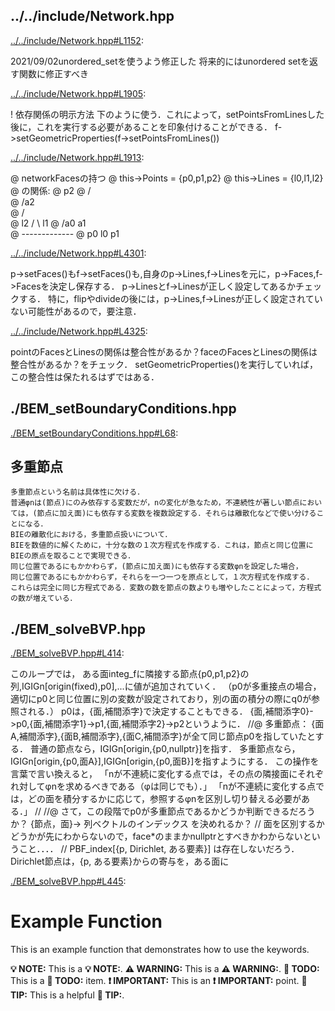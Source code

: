 ## ../../include/Network.hpp

[../../include/Network.hpp#L1152](../../include/Network.hpp#L1152):

2021/09/02unordered_setを使うよう修正した
   将来的にはunordered setを返す関数に修正すべき

[../../include/Network.hpp#L1905](../../include/Network.hpp#L1905):

! 依存関係の明示方法
 下のように使う．これによって，setPointsFromLinesした後に，これを実行する必要があることを印象付けることができる．
 f->setGeometricProperties(f->setPointsFromLines())

[../../include/Network.hpp#L1913](../../include/Network.hpp#L1913):

@ networkFacesの持つ
         @ this->Points = {p0,p1,p2}
         @ this->Lines = {l0,l1,l2}
         @ の関係:
         @ 		    p2
         @         /\
         @ 		   /a2\
         @       /    \
         @  l2  /      \ l1
         @ 	   /a0    a1\
         @    -------------
         @  p0      l0      p1

[../../include/Network.hpp#L4301](../../include/Network.hpp#L4301):

p->setFaces()もf->setFaces()も,自身のp->Lines,f->Linesを元に，p->Faces,f->Facesを決定し保存する．
   p->Linesとf->Linesが正しく設定してあるかチェックする．
   特に，flipやdivideの後には，p->Lines,f->Linesが正しく設定されていない可能性があるので，要注意．

[../../include/Network.hpp#L4325](../../include/Network.hpp#L4325):

pointのFacesとLinesの関係は整合性があるか？faceのFacesとLinesの関係は整合性があるか？をチェック．
   setGeometricProperties()を実行していれば，この整合性は保たれるはずではある．

## ./BEM_setBoundaryConditions.hpp

[./BEM_setBoundaryConditions.hpp#L68](./BEM_setBoundaryConditions.hpp#L68):

## 多重節点
    多重節点という名前は具体性に欠ける．
    普通φnは(節点)にのみ依存する変数だが，nの変化が急なため，不連続性が著しい節点においては，(節点に加え面)にも依存する変数を複数設定する．それらは離散化などで使い分けることになる．
    BIEの離散化における，多重節点扱いについて．
    BIEを数値的に解くために，十分な数の１次方程式を作成する．これは，節点と同じ位置にBIEの原点を取ることで実現できる．
    同じ位置であるにもかかわらず，(節点に加え面)にも依存する変数φnを設定した場合，
    同じ位置であるにもかかわらず，それらを一つ一つを原点として，１次方程式を作成する．
    これらは完全に同じ方程式である．変数の数を節点の数よりも増やしたことによって，方程式の数が増えている．

## ./BEM_solveBVP.hpp

[./BEM_solveBVP.hpp#L414](./BEM_solveBVP.hpp#L414):

このループでは，
               ある面integ_fに隣接する節点{p0,p1,p2}の列,IGIGn[origin(fixed),p0],...に値が追加されていく．
               （p0が多重接点の場合，適切にp0と同じ位置に別の変数が設定されており，別の面の積分の際にq0が参照される．）
               p0は，{面,補間添字}で決定することもできる．
               {面,補間添字0}->p0,{面,補間添字1}->p1,{面,補間添字2}->p2というように．
               //@ 多重節点：
               {面A,補間添字},{面B,補間添字},{面C,補間添字}が全て同じ節点p0を指していたとする．
               普通の節点なら，IGIGn[origin,{p0,nullptr}]を指す．
               多重節点なら，IGIGn[origin,{p0,面A}],IGIGn[origin,{p0,面B}]を指すようにする．
               この操作を言葉で言い換えると，
               「nが不連続に変化する点では，その点の隣接面にそれぞれ対してφnを求めるべきである（φは同じでも）．」
               「nが不連続に変化する点では，どの面を積分するかに応じて，参照するφnを区別し切り替える必要がある．」
               //
               //@ さて，この段階でp0が多重節点であるかどうか判断できるだろうか？
               {節点，面}-> 列ベクトルのインデックス を決めれるか？
               //
               面を区別するかどうかが先にわからないので，face*のままかnullptrとすべきかわからないということ．．．．
               //
               PBF_index[{p, Dirichlet, ある要素}]
               は存在しないだろう．Dirichlet節点は，{p, ある要素}からの寄与を，ある面に

[./BEM_solveBVP.hpp#L445](./BEM_solveBVP.hpp#L445):

# Example Function

 This is an example function that demonstrates how to use the keywords.

 **💡 NOTE:** This is a **💡 NOTE:**.
 **⚠️ WARNING:** This is a **⚠️ WARNING:**.
 **📝 TODO:** This is a **📝 TODO:** item.
 **❗ IMPORTANT:** This is an **❗ IMPORTANT:** point.
 **🌟 TIP:** This is a helpful **🌟 TIP:**.

